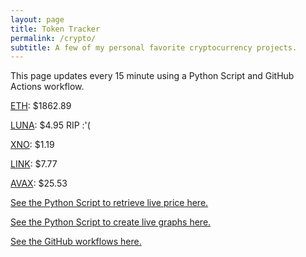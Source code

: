 ```yaml
---
layout: page
title: Token Tracker
permalink: /crypto/
subtitle: A few of my personal favorite cryptocurrency projects.
---
```


 This page updates every 15 minute using a Python Script and GitHub Actions workflow.


<!--BEGINCRYPTOINPUT-->
[ETH](https://smfxfc.github.io/crypto/eth.html): $1862.89

[LUNA](https://smfxfc.github.io/crypto/luna.html): $4.95 RIP :'(

[XNO](https://smfxfc.github.io/crypto/xno.html): $1.19

[LINK](https://smfxfc.github.io/crypto/link.html): $7.77

[AVAX](https://smfxfc.github.io/crypto/avax.html): $25.53

<!--ENDCRYPTOINPUT-->
 
 
[See the Python Script to retrieve live price here.](https://github.com/smfxfc/smfxfc.github.io/blob/master/src/get_cryptos.py)

[See the Python Script to create live graphs here.](https://github.com/smfxfc/smfxfc.github.io/blob/master/src/graph_crypto.py)

[See the GitHub workflows here.](https://github.com/smfxfc/smfxfc.github.io/blob/master/.github/workflows/)

